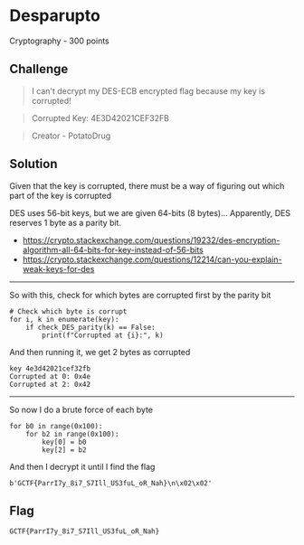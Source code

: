 # Desparupto
Cryptography - 300 points

## Challenge 
> I can't decrypt my DES-ECB encrypted flag because my key is corrupted!

> Corrupted Key: 4E3D42021CEF32FB

> Creator - PotatoDrug


## Solution

Given that the key is corrupted, there must be a way of figuring out which part of the key is corrupted

DES uses 56-bit keys, but we are given 64-bits (8 bytes)... Apparently, DES reserves 1 byte as a parity bit.

- https://crypto.stackexchange.com/questions/19232/des-encryption-algorithm-all-64-bits-for-key-instead-of-56-bits
- https://crypto.stackexchange.com/questions/12214/can-you-explain-weak-keys-for-des

---

So with this, check for which bytes are corrupted first by the parity bit
    
    # Check which byte is corrupt
    for i, k in enumerate(key):
        if check_DES_parity(k) == False:
            print(f"Corrupted at {i}:", k)

And then running it, we get 2 bytes as corrupted

	key 4e3d42021cef32fb
	Corrupted at 0: 0x4e
	Corrupted at 2: 0x42

---

So now I do a brute force of each byte
	
	for b0 in range(0x100):
        for b2 in range(0x100):
            key[0] = b0
            key[2] = b2

And then I decrypt it until I find the flag

	b'GCTF{ParrI7y_8i7_S7Ill_US3fuL_oR_Nah}\n\x02\x02'

## Flag

	GCTF{ParrI7y_8i7_S7Ill_US3fuL_oR_Nah}